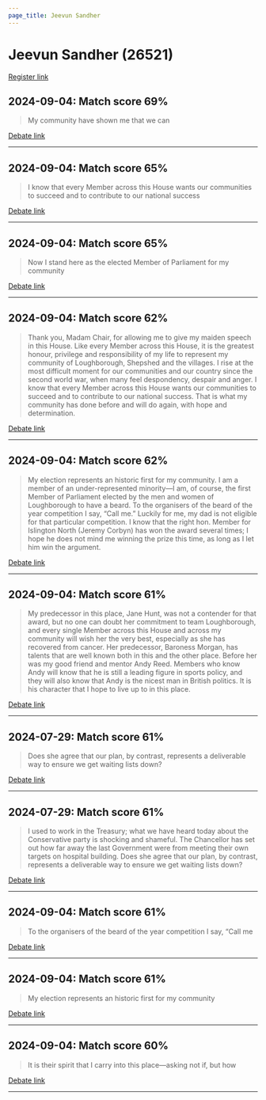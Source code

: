 ```yaml
---
page_title: Jeevun Sandher
---
```


# Jeevun Sandher  (26521)

[Register link](https://www.theyworkforyou.com/mp/26521/register)



## 2024-09-04: Match score 69%

>My community have shown me that we can

[Debate link](https://www.theyworkforyou.com/debates/?id=2024-09-04b.337.1) 

---



## 2024-09-04: Match score 65%

>I know that every Member across this House wants our communities to succeed and to contribute to our national success

[Debate link](https://www.theyworkforyou.com/debates/?id=2024-09-04b.337.1) 

---



## 2024-09-04: Match score 65%

>Now I stand here as the elected Member of Parliament for my community

[Debate link](https://www.theyworkforyou.com/debates/?id=2024-09-04b.337.1) 

---



## 2024-09-04: Match score 62%

>Thank you, Madam Chair, for allowing me to give my maiden speech in this House. Like every Member across this House, it is the greatest honour, privilege and responsibility of my life to represent my community of Loughborough, Shepshed and the villages. I rise at the most difficult moment for our communities and our country since the second world war, when many feel despondency, despair and anger. I know that every Member across this House wants our communities to succeed and to contribute to our national success. That is what my community has done before and will do again, with hope and determination.

[Debate link](https://www.theyworkforyou.com/debates/?id=2024-09-04b.337.1) 

---



## 2024-09-04: Match score 62%

>My election represents an historic first for my community. I am a member of an under-represented minority—I am, of course, the first Member of Parliament elected by the men and women of Loughborough to have a beard. To the organisers of the beard of the year competition I say, “Call me.” Luckily for me, my dad is not eligible for that particular competition. I know that the right hon. Member for Islington North (Jeremy Corbyn) has won the award several times; I hope he does not mind me winning the prize this time, as long as I let him win the argument.

[Debate link](https://www.theyworkforyou.com/debates/?id=2024-09-04b.337.1) 

---



## 2024-09-04: Match score 61%

>My predecessor in this place, Jane Hunt, was not a contender for that award, but no one can doubt her commitment to team Loughborough, and every single Member across this House and across my community will wish her the very best, especially as she has recovered from cancer. Her predecessor, Baroness Morgan, has talents that are well known both in this and the other place. Before her was my good friend and mentor Andy Reed. Members who know Andy will know that he is  still a leading figure in sports policy, and they will also know that Andy is the nicest man in British politics. It is his character that I hope to live up to in this place.

[Debate link](https://www.theyworkforyou.com/debates/?id=2024-09-04b.337.1) 

---



## 2024-07-29: Match score 61%

>Does she agree that our plan, by contrast, represents a deliverable way to ensure we get waiting lists down?

[Debate link](https://www.theyworkforyou.com/debates/?id=2024-07-29c.1050.2) 

---



## 2024-07-29: Match score 61%

>I used to work in the Treasury; what we have heard today about the Conservative party is shocking and shameful. The Chancellor has set out how far away the last Government were from meeting their own targets on hospital building. Does she agree that our plan, by contrast, represents a deliverable way to ensure we get waiting lists down?

[Debate link](https://www.theyworkforyou.com/debates/?id=2024-07-29c.1050.2) 

---



## 2024-09-04: Match score 61%

>To the organisers of the beard of the year competition I say, “Call me

[Debate link](https://www.theyworkforyou.com/debates/?id=2024-09-04b.337.1) 

---



## 2024-09-04: Match score 61%

>My election represents an historic first for my community

[Debate link](https://www.theyworkforyou.com/debates/?id=2024-09-04b.337.1) 

---



## 2024-09-04: Match score 60%

>It is their spirit that I carry into this place—asking not if, but how

[Debate link](https://www.theyworkforyou.com/debates/?id=2024-09-04b.337.1) 

---


